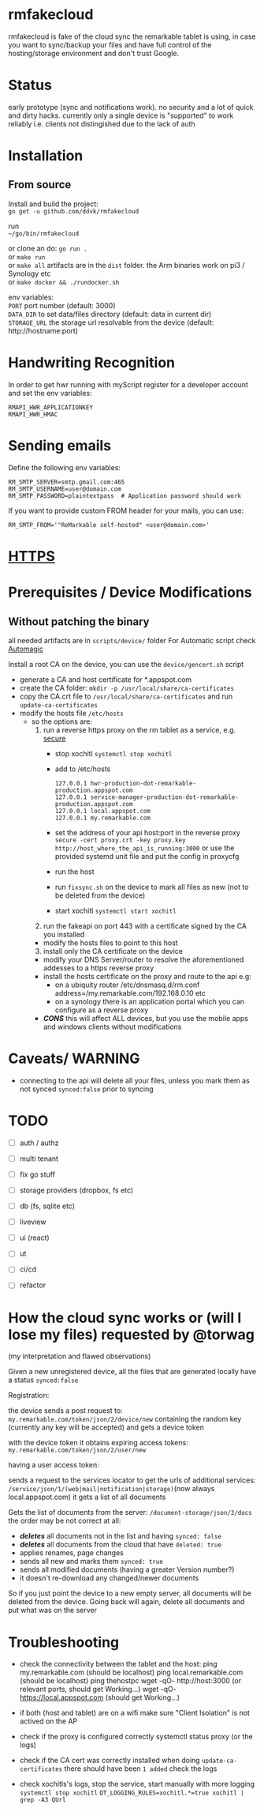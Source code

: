 # rmfakecloud


rmfakecloud is fake of the cloud sync the remarkable tablet is using, in case you want to sync/backup your files and have full control of the hosting/storage environment and don't trust Google.

# Status 
early prototype (sync and notifications work). no security and a lot of quick and dirty hacks.
currently only a single device is "supported" to work reliably i.e. clients not distingished due to the lack of auth

# Installation

## From source

Install and build the project:  
`go get -u github.com/ddvk/rmfakecloud`

run  
`~/go/bin/rmfakecloud`  


or clone an do: `go run .`  
or `make run`  
or `make all` artifacts are in the `dist` folder. the Arm binaries work on pi3 / Synology etc  
or `make docker && ./rundocker.sh`  


env variables:  
`PORT` port number (default: 3000)  
`DATA_DIR` to set data/files directory (default: data in current dir)  
`STORAGE_URL` the storage url resolvable from the device (default: http://hostname:port)  

# Handwriting Recognition
In order to get hwr running with myScript register for a developer account and set the env variables: 

`RMAPI_HWR_APPLICATIONKEY`  
`RMAPI_HWR_HMAC`

# Sending emails
Define the following env variables:

```
RM_SMTP_SERVER=smtp.gmail.com:465
RM_SMTP_USERNAME=user@domain.com
RM_SMTP_PASSWORD=plaintextpass  # Application password should work
```

If you want to provide custom FROM header for your mails, you can use:
```
RM_SMTP_FROM='"ReMarkable self-hosted" <user@domain.com>'
```

# [HTTPS](docs/https.md)

# Prerequisites / Device Modifications

## Without patching the binary
all needed artifacts are in `scripts/device/` folder
For Automatic script check [Automagic](scripts/device/readme.md)

Install a root CA on the device, you can use the `device/gencert.sh` script
- generate a CA and host certificate for *.appspot.com []()
- create the CA folder: `mkdir -p /usr/local/share/ca-certificates`
- copy the CA.crt file to `/usr/local/share/ca-certificates` and run `update-ca-certificates`
- modify the hosts file `/etc/hosts`
	- so the options are:
        1. run a reverse https proxy on the rm tablet as a service, e.g. [secure](https://github.com/yi-jiayu/secure)
            - stop xochitl `systemctl stop xochitl`
            - add to /etc/hosts
                ```
                127.0.0.1 hwr-production-dot-remarkable-production.appspot.com
                127.0.0.1 service-manager-production-dot-remarkable-production.appspot.com
                127.0.0.1 local.appspot.com
                127.0.0.1 my.remarkable.com
                ```
            - set the address of your api host:port in the reverse proxy
                `secure -cert proxy.crt -key proxy.key http://host_where_the_api_is_running:3000`
                or use the provided systemd unit file and put the config in proxycfg

            - run the host
            - run `fixsync.sh` on the device to mark all files as new (not to be deleted from the device)
            - start xochitl `systemctl start xochitl`
		2. run the fakeapi on port 443 with a certificate signed by the CA you installed
        - modify the hosts files to point to this host
        3. install only the CA certificate on the device
        - modify your DNS Server/router to resolve the aforementioned addesses to a https reverse proxy
        - install the hosts certificate on the proxy and route to the api e.g:
            - on a ubiquity router /etc/dnsmasq.d/rm.conf
               address=/my.remarkable.com/192.168.0.10
               etc
            - on a synology there is an application portal which you can configure as a reverse proxy
        - ***CONS*** this will affect ALL devices, but you use the mobile apps and windows clients without modifications

# Caveats/ WARNING
- connecting to the api will delete all your files, unless you mark them as not synced `synced:false` prior to syncing

# TODO

- [ ] auth / authz
- [ ] multi tenant
- [ ] fix go stuff
- [ ] storage providers (dropbox, fs etc)
- [ ] db (fs, sqlite etc)
- [ ] liveview
- [ ] ui (react)
- [ ] ut
- [ ] ci/cd
- [ ] refactor


# How the cloud sync works or (will I lose my files) requested by @torwag
(my interpretation and flawed observations)

Given a new unregistered device, all the files that are generated locally have a status `synced:false`

Registration:

the device sends a post request to: `my.remarkable.com/token/json/2/device/new`
containing the random key (currently any key will be accepted) and gets a device token

with the device token it obtains expiring access tokens: `my.remarkable.com/token/json/2/user/new`

having a user access token: 

sends a request to the services locator to get the urls of additional services:
`/service/json/1/(web|mail|notification|storage)`(now always local.appspot.com)
it gets a list of all documents


Gets the list of documents from the server: `/document-storage/json/2/docs`
the order may be not correct at all:
- ***deletes*** all documents not in the list and having `synced: false`
- ***deletes*** all documents from the cloud that have `deleted: true`
- applies renames, page changes
- sends all new and marks them `synced: true`
- sends all modified documents (having a greater Version number?)
- it doesn't re-download any changed/newer documents


So if you just point the device to a new empty server, all documents will be deleted from the device. 
Going back will again, delete all documents and put what was on the server

# Troubleshooting
- check the connectivity between the tablet and the host:
    ping my.remarkable.com (should be localhost)
    ping local.remarkable.com (should be localhost)
    ping thehostpc
    wget -qO- http://host:3000 (or relevant ports, should get Working...)
    wget -qO- https://local.appspot.com (should get Working...)
    

- if both (host and tablet) are on a wifi make sure "Client Isolation" is not actived on the AP

- check if the proxy is configured correctly
    systemctl status proxy (or the logs)
- check if the CA cert was correctly installed
    when doing `update-ca-certificates` there should have been `1 added`
    check the logs

- check xochitls's logs, stop the service, start manually with more logging
    `systemctl stop xochitl`
    `QT_LOGGING_RULES=xochitl.*=true xochitl | grep -A3 QUrl`


